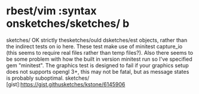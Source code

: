 rbest/vim
:syntax onsketches/sketches/
b
========
sketches/
OK strictly thesketches/ould dsketches/est objects, rather than the indirect tests on io here. These test make use of minitest capture_io (this seems to require real files rather than temp files?). Also there seems to be some problem with how the built in version minitest run so I've specified gem "minitest". The graphics test is designed to fail if your graphics setup does not supports opengl 3+, this may not be fatal, but as message states is probably suboptimal.
sketches/
[gist]:https://gist.githusketches/kstone/6145906
